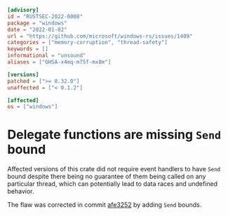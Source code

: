 ```toml
[advisory]
id = "RUSTSEC-2022-0008"
package = "windows"
date = "2022-01-02"
url = "https://github.com/microsoft/windows-rs/issues/1409"
categories = ["memory-corruption", "thread-safety"]
keywords = []
informational = "unsound"
aliases = ["GHSA-x4mq-m75f-mx8m"]

[versions]
patched = [">= 0.32.0"]
unaffected = ["< 0.1.2"]

[affected]
os = ["windows"]
```

# Delegate functions are missing `Send` bound

Affected versions of this crate did not require event handlers to have `Send` bound despite there being no guarantee of them being called on any particular thread, which can potentially lead to data races and undefined behavior.

The flaw was corrected in commit [afe3252](https://github.com/microsoft/windows-rs/commit/afe32525c22209aa8f632a0f4ad607863b51796a) by adding `Send` bounds.
